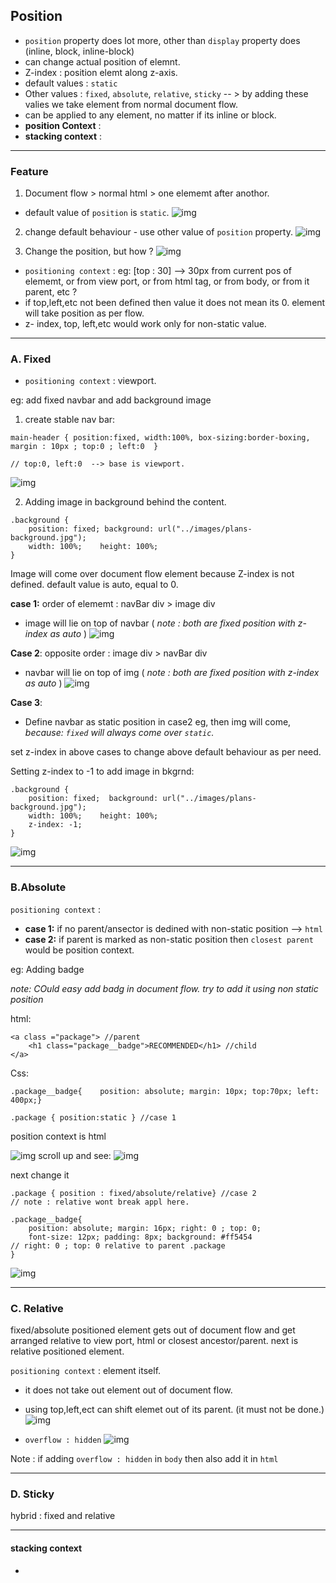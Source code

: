 ## Position
- `position` property does lot more, other than `display` property does (inline, block, inline-block)
- can change actual position of elemnt.
- Z-index : position elemt along z-axis.
- default values : `static`
- Other values : `fixed`, `absolute`, `relative`, `sticky` -- > by adding these valies we take element from normal document flow.
- can be applied to any element, no matter if its inline or block.
- **position Context** : 
- **stacking context** :

***

### Feature
1. Document flow > normal html > one elememt after anothor.
- default value of `position` is `static`. 
![img](./assets/position/1.JPG)

2. change default behaviour - use other value of `position` property.
![img](./assets/position/2.JPG)

3. Change the position, but how ? 
![img](./assets/position/3.JPG)

- `positioning context` : eg: [top : 30] --> 30px from current pos of elememt, or from view port, or from html tag, or from body, or from it parent, etc ? 
- if top,left,etc not been defined then value it does not mean its 0. element will take position as per flow. 
- z- index, top, left,etc would work only for non-static value.

***

### A. Fixed
- `positioning context` :  viewport.

eg: add fixed navbar and add background image

1.  create stable nav bar:
```
main-header { position:fixed, width:100%, box-sizing:border-boxing, margin : 10px ; top:0 ; left:0  }

// top:0, left:0  --> base is viewport.
```
![img](./assets/position/4.JPG)

2. Adding image in background behind the content.
```
.background {
    position: fixed; background: url("../images/plans-background.jpg");   
    width: 100%;    height: 100%;        
}
```
Image will come over document flow element because Z-index is not defined. default value is auto, equal to 0.

**case 1:** order of elememt : navBar div  > image div 
- image will lie on top of navbar ( _note : both are fixed position with z-index as auto_ )
![img](./assets/position/5.JPG)

**Case 2**: opposite order : image div > navBar div  
- navbar will lie on top of img  ( _note : both are fixed position with z-index as auto_ )
![img](./assets/position/6.JPG)

**Case 3**:
- Define navbar as static position in case2 eg, then img will come, _because: `fixed` will always come over `static`._ 

set z-index in above cases to change above default behaviour as per need.

Setting z-index to -1 to add image in bkgrnd:
```
.background {
    position: fixed;  background: url("../images/plans-background.jpg");    
    width: 100%;    height: 100%;       
    z-index: -1;
}
```
![img](./assets/position/7.JPG)

***

### B.Absolute 
`positioning context` :  
- **case 1:** if no parent/ansector is dedined with non-static position --> `html`
- **case 2:** if parent is marked as non-static position then `closest parent` would be position context.

eg: Adding badge

_note: COuld easy add badg in document flow. try to add it using non static position_

html:
```
<a class ="package"> //parent
    <h1 class="package__badge">RECOMMENDED</h1> //child
</a>
```
Css:
```
.package__badge{    position: absolute; margin: 10px; top:70px; left: 400px;}

.package { position:static } //case 1

```
position context is html

![img](./assets/position/9.JPG)
scroll up and see:
![img](./assets/position/10.JPG)

next change it 
```
.package { position : fixed/absolute/relative} //case 2
// note : relative wont break appl here.

.package__badge{
    position: absolute; margin: 16px; right: 0 ; top: 0;
    font-size: 12px; padding: 8px; background: #ff5454
// right: 0 ; top: 0 relative to parent .package
}

```
![img](./assets/position/12.JPG)
***

### C. Relative 
fixed/absolute positioned element gets out of document flow and get arranged relative to view port, html or closest ancestor/parent. next is relative positioned element.

`positioning context` : element itself.

- it does not take out element out of document flow.
- using top,left,ect can shift elemet out of its parent. (it must not be done.)
![img](./assets/position/13.JPG)

- `overflow : hidden`
![img](./assets/position/14.JPG)

Note : if adding `overflow : hidden` in `body` then also add it in `html`
***

### D. Sticky
hybrid : fixed and relative

***

#### stacking context
- 
